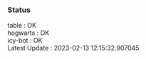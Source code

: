 ### Status


table : OK  
hogwarts : OK  
icy-bot : OK  
Latest Update : 2023-02-13 12:15:32.907045
